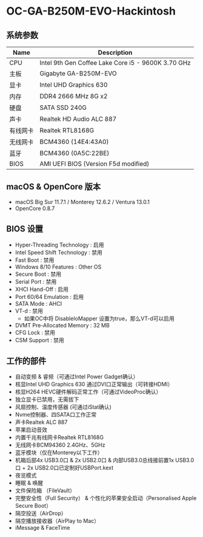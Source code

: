 # OC-GA-B250M-EVO-Hackintosh

## 系统参数
| Name | Description |
| - | - |
| CPU | Intel 9th Gen Coffee Lake Core i5 - 9600K 3.70 GHz |
| 主板 | Gigabyte GA-B250M-EVO |
| 显卡 | Intel UHD Graphics 630 |
| 内存 | DDR4 2666 MHz 8G x2 |
| 硬盘 | SATA SSD 240G |
| 声卡 | Realtek HD Audio ALC 887 |
| 有线网卡 | Realtek RTL8168G |
| 无线网卡 | BCM4360 (14E4:43A0)  |
| 蓝牙 | BCM4360 (0A5C:22BE) |
| BIOS | AMI UEFI BIOS (Version F5d modified) |

## macOS & OpenCore 版本
- macOS Big Sur 11.7.1 / Monterey 12.6.2 / Ventura 13.0.1
- OpenCore 0.8.7

## BIOS 设置
- Hyper-Threading Technology : 启用
- Intel Speed Shift Technology : 禁用
- Fast Boot : 禁用
- Windows 8/10 Features : Other OS
- Secure Boot : 禁用
- Serial Port : 禁用
- XHCI Hand-Off : 启用
- Port 60/64 Emulation : 启用
- SATA Mode : AHCI
- VT-d : 禁用
  - 如果OC中将 DisableIoMapper 设置为true，那么VT-d可以启用
- DVMT Pre-Allocated Memory : 32 MB
- CFG Lock : 禁用
- CSM Support : 禁用

## 工作的部件
- 自动变频 & 睿频（可通过Intel Power Gadget确认）
- 核显Intel UHD Graphics 630 通过DVI口正常输出（可转接HDMI）
- 核显H264 HEVC硬件解码正常工作（可通过VideoProc确认）
- 独立显卡已禁用，无需拔下
- 风扇控制、温度传感器 (可通过iStat确认)
- Nvme控制器、四SATA口工作正常
- 声卡Realtek ALC 887
- 苹果启动音效
- 内置千兆有线网卡Realtek RTL8168G
- 无线网卡BCM94360 2.4GHz、5GHz
- 蓝牙模块（仅在Monterey以下工作）
- 机箱后部4x USB3.0口 & 2x USB2.0口 & 内部USB3.0总线接前置1x USB3.0口 + 2x USB2.0口已定制好USBPort.kext
- 夜览模式
- 睡眠 & 唤醒
- 文件保险箱 （FileVault）
- 完整安全性（Full Security） & 个性化的苹果安全启动（Personalised Apple Secure Boot）
- 隔空投送（AirDrop）
- 隔空播放接收器（AirPlay to Mac）
- iMessage & FaceTime

